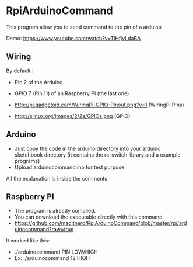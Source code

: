 RpiArduinoCommand
=================

This program allow you to send command to the pin of a arduino

Demo:
https://www.youtube.com/watch?v=TlHfjvLdaBA


Wiring
----
By default : 
* Pin 2 of the Arduino
* GPIO 7 (Pin 11) of an Raspberry PI (the last one)

* http://pi.gadgetoid.com/WiringPi-GPIO-Pinout.png?v=1 (WiringPi Pins)
* http://elinux.org/images/2/2a/GPIOs.png (GPIO)



Arduino
-----

* Just copy the code in the arduino directory into your arduino sketchbook directory (it contains the rc-switch library and a example programs)
* Upload arduinocommand.ino for test purpose

All the explanation is inside the comments

Raspberry PI
-----

* The program is already compiled.
* You can download the executable directly with this command 
* https://github.com/maditnerd/RpiArduinoCommand/blob/master/rpi/arduinocommand?raw=true

It worked like this:
* ./arduinocommand PIN LOW/HIGH
* Ex: ./arduinocommand 12 HIGH
